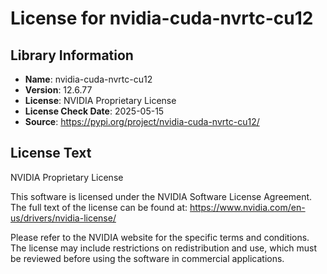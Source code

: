 # License for nvidia-cuda-nvrtc-cu12

## Library Information
- **Name**: nvidia-cuda-nvrtc-cu12
- **Version**: 12.6.77
- **License**: NVIDIA Proprietary License
- **License Check Date**: 2025-05-15
- **Source**: https://pypi.org/project/nvidia-cuda-nvrtc-cu12/

## License Text
NVIDIA Proprietary License

This software is licensed under the NVIDIA Software License Agreement.
The full text of the license can be found at:
https://www.nvidia.com/en-us/drivers/nvidia-license/

Please refer to the NVIDIA website for the specific terms and conditions. The license may include restrictions on redistribution and use, which must be reviewed before using the software in commercial applications.
